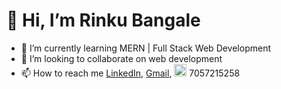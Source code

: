 # 👋  Hi,  I’m Rinku Bangale
- 🌱 I’m currently learning MERN | Full Stack Web Development
- 💞️ I’m looking to collaborate on web development
- 📫 How to reach me [LinkedIn](www.linkedin.com/in/rinku-bangale-599433155), [Gmail](bangalehemant@gmail.com), <img src="https://cdn.onlinewebfonts.com/svg/img_422484.png" alt="drawing" width="20px"/> 7057215258

<!---
rinkubangale/rinkubangale is a ✨ special ✨ repository because its `README.md` (this file) appears on your GitHub profile.
You can click the Preview link to take a look at your changes.
--->
